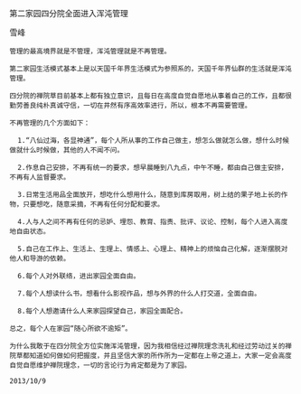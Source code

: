 第二家园四分院全面进入浑沌管理

雪峰


    管理的最高境界就是不管理，浑沌管理就是不再管理。

    第二家园生活模式基本上是以天国千年界生活模式为参照系的，天国千年界仙群的生活就是浑沌管理。

    四分院的禅院草目前基本上都有独立意识，且每日在高度自觉自愿地从事着自己的工作，且都很勤劳善良纯朴真诚守信，一切在井然有序高效率进行，所以，根本不再需要管理。

    不再管理的几个方面如下：

      1.“八仙过海，各显神通”，每个人所从事的工作自己做主，想怎么做就怎么做，想什么时候做就什么时候做，其他的人不闻不问。

      2.作息自己安排，不再有统一的要求，想早晨睡到八九点，中午不睡，都由自己做主安排，不再有人监督要求。

      3.日常生活用品全面放开，想吃什么想用什么，随意到库房取用，树上结的果子地上长的作物，只要想吃，随意采摘，不再有任何分配和要求。

      4.人与人之间不再有任何的忌妒、埋怨、教育、指责、批评、议论、控制，每个人进入高度地自由状态。

      5.自己在工作上、生活上、生理上、情感上、心理上、精神上的烦恼自己化解，逐渐摆脱对他人和导游的依赖。

      6.每个人对外联络，进出家园全面自由。

      7.每个人想读什么书，想看什么影视作品，想与外界的什么人打交道，全面自由。

      8.每个人想邀请什么人来家园探望自己，家园全面配合。

    总之，每个人在家园“随心所欲不逾矩”。

    为什么我敢于在四分院全方位实施浑沌管理，因为我相信经过禅院理念洗礼和经过劳动过关的禅院草都知道如何做如何把握度，并且坚信大家的所作所为一定都在上帝之道上，大家一定会高度自觉自愿维护禅院理念，一切的言论行为肯定都是为了家园。

    2013/10/9



